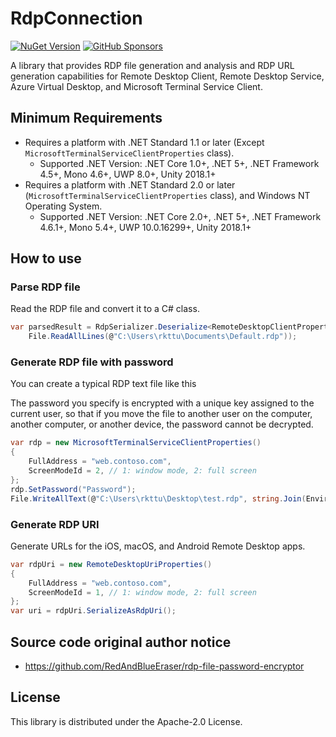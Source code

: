 # RdpConnection

[![NuGet Version](https://img.shields.io/nuget/v/RdpConnection)](https://www.nuget.org/packages/RdpConnection/) [![GitHub Sponsors](https://img.shields.io/github/sponsors/rkttu)](https://github.com/sponsors/rkttu/)

A library that provides RDP file generation and analysis and RDP URL generation capabilities for Remote Desktop Client, Remote Desktop Service, Azure Virtual Desktop, and Microsoft Terminal Service Client.

## Minimum Requirements

- Requires a platform with .NET Standard 1.1 or later (Except `MicrosoftTerminalServiceClientProperties` class).
  - Supported .NET Version: .NET Core 1.0+, .NET 5+, .NET Framework 4.5+, Mono 4.6+, UWP 8.0+, Unity 2018.1+
- Requires a platform with .NET Standard 2.0 or later (`MicrosoftTerminalServiceClientProperties` class), and Windows NT Operating System.
  - Supported .NET Version: .NET Core 2.0+, .NET 5+, .NET Framework 4.6.1+, Mono 5.4+, UWP 10.0.16299+, Unity 2018.1+

## How to use

### Parse RDP file

Read the RDP file and convert it to a C# class.

```csharp
var parsedResult = RdpSerializer.Deserialize<RemoteDesktopClientProperties>(
	File.ReadAllLines(@"C:\Users\rkttu\Documents\Default.rdp"));
```

### Generate RDP file with password

You can create a typical RDP text file like this

The password you specify is encrypted with a unique key assigned to the current user, so that if you move the file to another user on the computer, another computer, or another device, the password cannot be decrypted.

```csharp
var rdp = new MicrosoftTerminalServiceClientProperties()
{
	FullAddress = "web.contoso.com",
	ScreenModeId = 2, // 1: window mode, 2: full screen
};
rdp.SetPassword("Password");
File.WriteAllText(@"C:\Users\rkttu\Desktop\test.rdp", string.Join(Environment.NewLine, rdp.Serialize()), new UTF8Encoding(false));
```

### Generate RDP URI

Generate URLs for the iOS, macOS, and Android Remote Desktop apps.

```csharp
var rdpUri = new RemoteDesktopUriProperties()
{
	FullAddress = "web.contoso.com",
	ScreenModeId = 1, // 1: window mode, 2: full screen
};
var uri = rdpUri.SerializeAsRdpUri();
```

## Source code original author notice

- https://github.com/RedAndBlueEraser/rdp-file-password-encryptor

## License

This library is distributed under the Apache-2.0 License.
